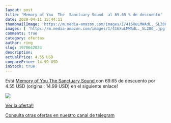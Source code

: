 ```yaml
---
layout: post
title: 'Memory of You  The  Sanctuary Sound  al 69.65 % de descuento'
date: 2020-04-11 15:44:11
thumbnailImage: 'https://m.media-amazon.com/images/I/416XuLMWAdL._SL200_.jpg'
images: [ 'https://m.media-amazon.com/images/I/416XuLMWAdL._SL200_.jpg' ]
comments: true
category: ofertas
author: ring
slug: 1978642024
description:
actualPrice: 4.55 USD
comparePrice: 14.99 USD
inStock: true
---
```


Está [Memory of You  The  Sanctuary Sound ](https://www.amazon.com/dp/1978642024/?tag=redken08-20) con 69.65 de descuento por 4.55 USD (original: 14.99 USD) en el siguiente enlace!

[![](https://m.media-amazon.com/images/I/416XuLMWAdL._SL200_.jpg)](https://www.amazon.com/dp/1978642024/?tag=redken08-20)

[Ver la oferta!!](https://www.amazon.com/dp/1978642024/?tag=redken08-20)

[Consulta otras ofertas en nuestro canal de telegram](https://t.me/s/ofertas25)
